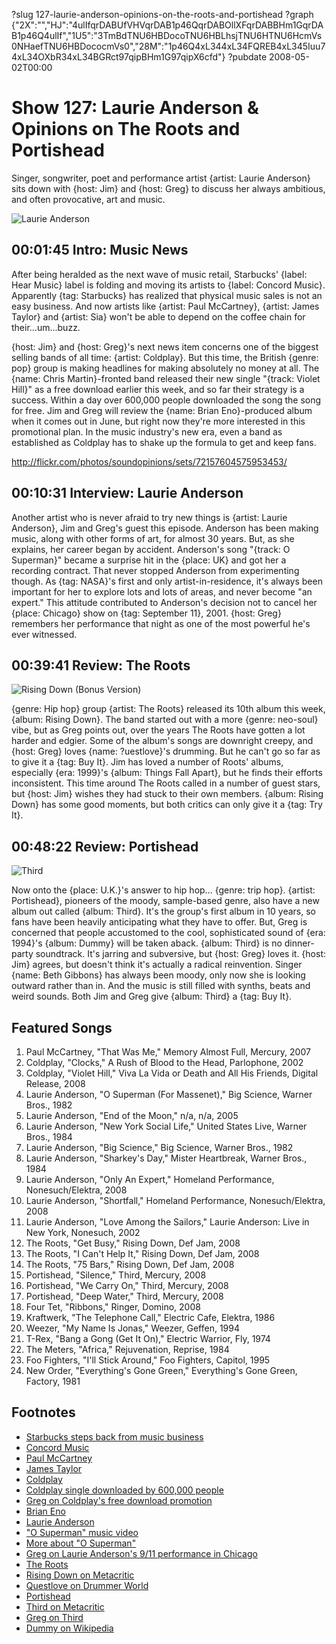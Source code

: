 ?slug 127-laurie-anderson-opinions-on-the-roots-and-portishead
?graph {"2X":"","HJ":"4ulIfqrDABUfVHVqrDAB1p46QqrDABOllXFqrDABBHm1GqrDAB1p46Q4ulIf","1U5":"3TmBdTNU6HBDocoTNU6HBLhsjTNU6HTNU6HcmVs0NHaefTNU6HBDococmVs0","28M":"1p46Q4xL344xL34FQREB4xL345Iuu74xL34OXbR34xL34BGRct97qipBHm1G97qipX6cfd"}
?pubdate 2008-05-02T00:00
# Show 127: Laurie Anderson & Opinions on The Roots and Portishead
Singer, songwriter, poet and performance artist {artist: Laurie Anderson} sits down with {host: Jim} and {host: Greg} to discuss her always ambitious, and often provocative, art and music.

![Laurie Anderson](https://static.soundopinions.org/images/2008/laurieanderson.jpg)


## 00:01:45 Intro: Music News
After being heralded as the next wave of music retail, Starbucks' {label: Hear Music} label is folding and moving its artists to {label: Concord Music}. Apparently {tag: Starbucks} has realized that physical music sales is not an easy business. And now artists like {artist: Paul McCartney}, {artist: James Taylor} and {artist: Sia} won't be able to depend on the coffee chain for their...um...buzz.

{host: Jim} and {host: Greg}'s next news item concerns one of the biggest selling bands of all time: {artist: Coldplay}. But this time, the British {genre: pop} group is making headlines for making absolutely no money at all. The {name: Chris Martin}-fronted band released their new single "{track: Violet Hill}" as a free download earlier this week, and so far their strategy is a success. Within a day over 600,000 people downloaded the song the song for free. Jim and Greg will review the {name: Brian Eno}-produced album when it comes out in June, but right now they're more interested in this promotional plan. In the music industry's new era, even a band as established as Coldplay has to shake up the formula to get and keep fans.

http://flickr.com/photos/soundopinions/sets/72157604575953453/

## 00:10:31 Interview: Laurie Anderson
Another artist who is never afraid to try new things is {artist: Laurie Anderson}, Jim and Greg's guest this episode. Anderson has been making music, along with other forms of art, for almost 30 years. But, as she explains, her career began by accident. Anderson's song "{track: O Superman}" became a surprise hit in the {place: UK} and got her a recording contract. That never stopped Anderson from experimenting though. As {tag: NASA}'s first and only artist-in-residence, it's always been important for her to explore lots and lots of areas, and never become "an expert." This attitude contributed to Anderson's decision not to cancel her {place: Chicago} show on {tag: September 11}, 2001. {host: Greg} remembers her performance that night as one of the most powerful he's ever witnessed.

## 00:39:41 Review: The Roots
![Rising Down (Bonus Version)](https://static.soundopinions.org/assets/127/1U50.jpg)

{genre: Hip hop} group {artist: The Roots} released its 10th album this week, {album: Rising Down}. The band started out with a more {genre: neo-soul} vibe, but as Greg points out, over the years The Roots have gotten a lot harder and edgier. Some of the album's songs are downright creepy, and {host: Greg} loves {name: ?uestlove}'s drumming. But he can't go so far as to give it a {tag: Buy It}. Jim has loved a number of Roots' albums, especially {era: 1999}'s {album: Things Fall Apart}, but he finds their efforts inconsistent. This time around The Roots called in a number of guest stars, but {host: Jim} wishes they had stuck to their own members. {album: Rising Down} has some good moments, but both critics can only give it a {tag: Try It}.

## 00:48:22 Review: Portishead
![Third](https://static.soundopinions.org/assets/127/28M0.jpg)

Now onto the {place: U.K.}'s answer to hip hop... {genre: trip hop}. {artist: Portishead}, pioneers of the moody, sample-based genre, also have a new album out called {album: Third}. It's the group's first album in 10 years, so fans have been heavily anticipating what they have to offer. But, Greg is concerned that people accustomed to the cool, sophisticated sound of {era: 1994}'s {album: Dummy} will be taken aback. {album: Third} is no dinner-party soundtrack. It's jarring and subversive, but {host: Greg} loves it. {host: Jim} agrees, but doesn't think it's actually a radical reinvention. Singer {name: Beth Gibbons} has always been moody, only now she is looking outward rather than in. And the music is still filled with synths, beats and weird sounds. Both Jim and Greg give {album: Third} a {tag: Buy It}.

## Featured Songs
1. Paul McCartney, "That Was Me," Memory Almost Full, Mercury, 2007
2. Coldplay, "Clocks," A Rush of Blood to the Head, Parlophone, 2002
3. Coldplay, "Violet Hill," Viva La Vida or Death and All His Friends, Digital Release, 2008
4. Laurie Anderson, "O Superman (For Massenet)," Big Science, Warner Bros., 1982
5. Laurie Anderson, "End of the Moon," n/a, n/a, 2005
6. Laurie Anderson, "New York Social Life," United States Live, Warner Bros., 1984
7. Laurie Anderson, "Big Science," Big Science, Warner Bros., 1982
8. Laurie Anderson, "Sharkey's Day," Mister Heartbreak, Warner Bros., 1984
9. Laurie Anderson, "Only An Expert," Homeland Performance, Nonesuch/Elektra, 2008
10. Laurie Anderson, "Shortfall," Homeland Performance, Nonesuch/Elektra, 2008
11. Laurie Anderson, "Love Among the Sailors," Laurie Anderson: Live in New York, Nonesuch, 2002
12. The Roots, "Get Busy," Rising Down, Def Jam, 2008
13. The Roots, "I Can't Help It," Rising Down, Def Jam, 2008
14. The Roots, "75 Bars," Rising Down, Def Jam, 2008
15. Portishead, "Silence," Third, Mercury, 2008
16. Portishead, "We Carry On," Third, Mercury, 2008
17. Portishead, "Deep Water," Third, Mercury, 2008
18. Four Tet, "Ribbons," Ringer, Domino, 2008
19. Kraftwerk, "The Telephone Call," Electric Cafe, Elektra, 1986
20. Weezer, "My Name Is Jonas," Weezer, Geffen, 1994
21. T-Rex, "Bang a Gong (Get It On)," Electric Warrior, Fly, 1974
22. The Meters, "Africa," Rejuvenation, Reprise, 1984
23. Foo Fighters, "I'll Stick Around," Foo Fighters, Capitol, 1995
24. New Order, "Everything's Gone Green," Everything's Gone Green, Factory, 1981

## Footnotes
- [Starbucks steps back from music business](http://www.reuters.com/article/industryNews/idUSWNAS968120080424)
- [Concord Music](http://www.concordmusicgroup.com/)
- [Paul McCartney](http://www.paulmccartney.com/)
- [James Taylor](http://www.jamestaylor.com/)
- [Coldplay](http://www.coldplay.com/)
- [Coldplay single downloaded by 600,000 people](http://www.nme.com/news/coldplay/36320)
- [Greg on Coldplay's free download promotion](http://articles.chicagotribune.com/2008-06-15/news/0806130290_1_coldplay-jon-buckland-band)
- [Brian Eno](http://www.allmusic.com/cg/amg.dll?p=amg&sql=11:abfuxqe5ldhe)
- [Laurie Anderson](http://www.laurieanderson.com/)
- ["O Superman" music video](http://www.youtube.com/watch?v=0hhm0NHhCBg)
- [More about "O Superman"](http://www.bbc.co.uk/dna/h2g2/plain/A874758)
- [Greg on Laurie Anderson's 9/11 performance in Chicago](http://www.chicagotribune.com/features/chi-0208250120aug25,1,1129880.story)
- [The Roots](http://www.theroots.com/)
- [Rising Down on Metacritic](http://www.metacritic.com/music/artists/roots/risingdown?q=rising%20down)
- [Questlove on Drummer World](http://www.drummerworld.com/drummers/Ahmir_Thompson.html)
- [Portishead](http://www.portishead.co.uk/)
- [Third on Metacritic](http://www.metacritic.com/music/artists/portishead/third?q=portishead)
- [Greg on Third](http://leisureblogs.chicagotribune.com/turn_it_up/2008/05/portisheads-199.html)
- [Dummy on Wikipedia](http://en.wikipedia.org/wiki/Dummy_(album))
